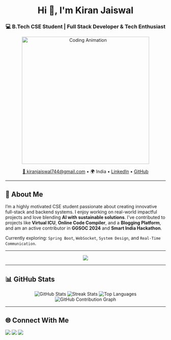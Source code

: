 <h1 align="center">Hi 👋, I'm Kiran Jaiswal</h1>
<h3 align="center">💻 B.Tech CSE Student | Full Stack Developer & Tech Enthusiast</h3>

<p align="center">
  <img src="https://user-images.githubusercontent.com/74038190/221352975-94759904-aa4c-4032-a8ab-b546efb9c478.gif" width="400" alt="Coding Animation" />
</p>


<p align="center">
  <a href="mailto:kiranjaiswal744@gmail.com">📧 kiranjaiswal744@gmail.com</a> • 
  🌍 India • 
  <a href="https://www.linkedin.com/in/kiran-jaiswal-190b07223" target="_blank">LinkedIn</a> • 
  <a href="https://github.com/kiran-jaiswal" target="_blank">GitHub</a>
</p>

---

🚀 **About Me**
----------------
I’m a highly motivated CSE student passionate about creating innovative full-stack and backend systems. I enjoy working on real-world impactful projects and love blending **AI with sustainable solutions**. I’ve contributed to projects like **Virtual ICU**, **Online Code Compiler**, and a **Blogging Platform**, and am an active contributor in **GGSOC 2024** and **Smart India Hackathon**.

Currently exploring: `Spring Boot`, `WebSocket`, `System Design`, and `Real-Time Communication`.

---
<p align="center">
  <a href="https://skillicons.dev">
    <img src="https://skillicons.dev/icons?i=py,cpp,c,cmake,ai,html,css,tailwind,js,react,wordpress,jquery,java,mysql,nodejs,npm,php,dart,vscode,netlify,bots,django,eclipse,electron,figma,firebase,gcp,git,github,ae,mongodb,androidstudio,angular,arduino,autocad,bash,bootstrap,kali,linux,heroku,vim" />
  </a>
</p>


---

📊 **GitHub Stats**
--------------------

<p align="center">
  <img src="https://github-readme-stats.vercel.app/api?username=kiran-jaiswal&show_icons=true&theme=radical" alt="GitHub Stats" />
  <img src="https://github-readme-streak-stats.herokuapp.com/?user=kiran-jaiswal&theme=radical" alt="Streak Stats" />
  <img src="https://github-readme-stats.vercel.app/api/top-langs/?username=kiran-jaiswal&layout=compact&theme=radical" alt="Top Languages" />
  <img src="https://github-readme-activity-graph.vercel.app/graph?username=kiran-jaiswal&bg_color=1c1917&color=ffffff&line=0891b2&point=ffffff&area=true&hide_border=true" alt="GitHub Contribution Graph" />
</p>

---

🌐 **Connect With Me**
-----------------------

<p align="left">
  <a href="https://github.com/kiran-jaiswal" target="_blank"><img src="https://img.shields.io/badge/GitHub-100000?style=flat&logo=github&logoColor=white" /></a>
  <a href="https://www.linkedin.com/in/kiran-jaiswal-190b07223" target="_blank"><img src="https://img.shields.io/badge/LinkedIn-0A66C2?style=flat&logo=linkedin&logoColor=white" /></a>
  <a href="mailto:kiranjaiswal744@gmail.com" target="_blank"><img src="https://img.shields.io/badge/Gmail-D14836?style=flat&logo=gmail&logoColor=white" /></a>
</p>


